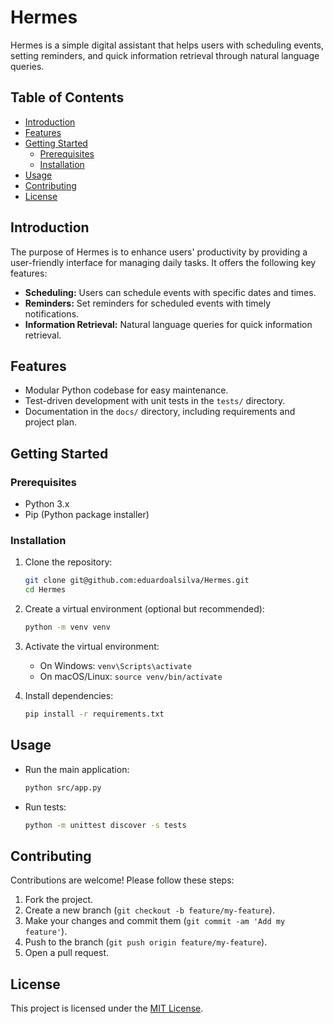 # Hermes

Hermes is a simple digital assistant that helps users with scheduling events, setting reminders, and quick information retrieval through natural language queries.

## Table of Contents
- [Introduction](#introduction)
- [Features](#features)
- [Getting Started](#getting-started)
  - [Prerequisites](#prerequisites)
  - [Installation](#installation)
- [Usage](#usage)
- [Contributing](#contributing)
- [License](#license)

## Introduction

The purpose of Hermes is to enhance users' productivity by providing a user-friendly interface for managing daily tasks. It offers the following key features:

- **Scheduling:** Users can schedule events with specific dates and times.
- **Reminders:** Set reminders for scheduled events with timely notifications.
- **Information Retrieval:** Natural language queries for quick information retrieval.

## Features

- Modular Python codebase for easy maintenance.
- Test-driven development with unit tests in the `tests/` directory.
- Documentation in the `docs/` directory, including requirements and project plan.

## Getting Started

### Prerequisites

- Python 3.x
- Pip (Python package installer)

### Installation

1. Clone the repository:
   ```bash
   git clone git@github.com:eduardoalsilva/Hermes.git
   cd Hermes
   ```

2. Create a virtual environment (optional but recommended):
   ```bash
   python -m venv venv
   ```

3. Activate the virtual environment:
   - On Windows: `venv\Scripts\activate`
   - On macOS/Linux: `source venv/bin/activate`

4. Install dependencies:
   ```bash
   pip install -r requirements.txt
   ```

## Usage

- Run the main application:
  ```bash
  python src/app.py
  ```

- Run tests:
  ```bash
  python -m unittest discover -s tests
  ```

## Contributing

Contributions are welcome! Please follow these steps:

1. Fork the project.
2. Create a new branch (`git checkout -b feature/my-feature`).
3. Make your changes and commit them (`git commit -am 'Add my feature'`).
4. Push to the branch (`git push origin feature/my-feature`).
5. Open a pull request.

## License

This project is licensed under the [MIT License](LICENSE).
